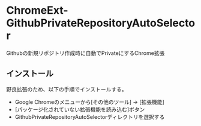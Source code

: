# ChromeExt-GithubPrivateRepositoryAutoSelector

Githubの新規リポジトリ作成時に自動でPrivateにするChrome拡張

## インストール

野良拡張のため、以下の手順でインストールする。

- Google Chromeのメニューから[その他のツール] -> [拡張機能]
- [パッケージ化されていない拡張機能を読み込む]ボタン
- GithubPrivateRepositoryAutoSelectorディレクトリを選択する
